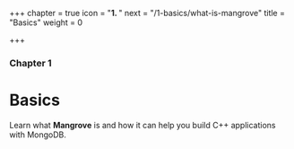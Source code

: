 +++
chapter = true
icon = "<b>1. </b>"
next = "/1-basics/what-is-mangrove"
title = "Basics"
weight = 0

+++

### Chapter 1

# Basics

Learn what **Mangrove** is and how it can help you build C++ applications with MongoDB.
